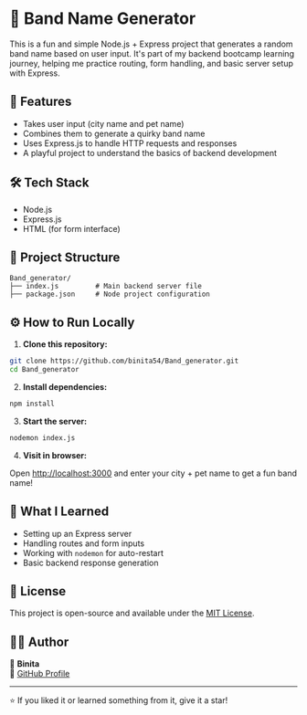# 🎸 Band Name Generator

This is a fun and simple Node.js + Express project that generates a random band name based on user input. It's part of my backend bootcamp learning journey, helping me practice routing, form handling, and basic server setup with Express.

## 🚀 Features

- Takes user input (city name and pet name)
- Combines them to generate a quirky band name
- Uses Express.js to handle HTTP requests and responses
- A playful project to understand the basics of backend development

## 🛠️ Tech Stack

- Node.js
- Express.js
- HTML (for form interface)

## 📂 Project Structure

```
Band_generator/
├── index.js         # Main backend server file
├── package.json     # Node project configuration
```

## ⚙️ How to Run Locally

1. **Clone this repository:**

```bash
git clone https://github.com/binita54/Band_generator.git
cd Band_generator
```

2. **Install dependencies:**

```bash
npm install
```

3. **Start the server:**

```bash
nodemon index.js
```

4. **Visit in browser:**

Open [http://localhost:3000](http://localhost:3000) and enter your city + pet name to get a fun band name!

## 🎯 What I Learned

- Setting up an Express server
- Handling routes and form inputs
- Working with `nodemon` for auto-restart
- Basic backend response generation

## 📄 License

This project is open-source and available under the [MIT License](LICENSE).

## 🙋‍♀️ Author

👩 **Binita**  
🔗 [GitHub Profile](https://github.com/binita54)

---

⭐ If you liked it or learned something from it, give it a star!
